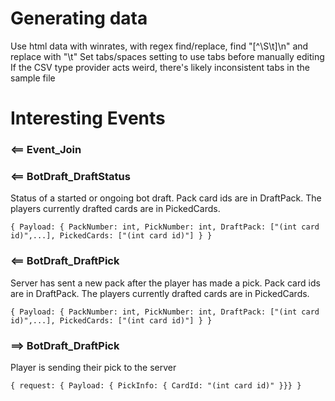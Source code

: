 # Generating data

Use html data with winrates, with regex find/replace, find "[^\S\t]\n" and replace with "\t"
Set tabs/spaces setting to use tabs before manually editing
If the CSV type provider acts weird, there's likely inconsistent tabs in the sample file

# Interesting Events

### <== Event_Join

### <== BotDraft_DraftStatus

Status of a started or ongoing bot draft. Pack card ids are in DraftPack. The players currently drafted cards are in PickedCards.

```
{ Payload: { PackNumber: int, PickNumber: int, DraftPack: ["(int card id)",...], PickedCards: ["(int card id)"] } }
```

### <== BotDraft_DraftPick

Server has sent a new pack after the player has made a pick. Pack card ids are in DraftPack. The players currently drafted cards are in PickedCards.

```
{ Payload: { PackNumber: int, PickNumber: int, DraftPack: ["(int card id)",...], PickedCards: ["(int card id)"] } }
```

### ==> BotDraft_DraftPick

Player is sending their pick to the server

```
{ request: { Payload: { PickInfo: { CardId: "(int card id)" }}} }
```